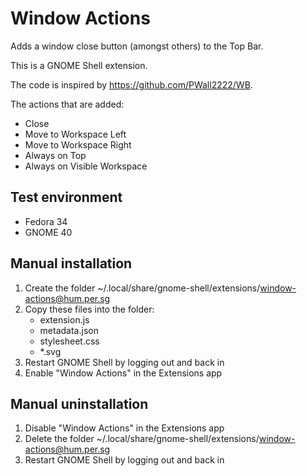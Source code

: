 # Window Actions

Adds a window close button (amongst others) to the Top Bar.

This is a GNOME Shell extension.

The code is inspired by https://github.com/PWall2222/WB.

The actions that are added:
- Close
- Move to Workspace Left
- Move to Workspace Right
- Always on Top
- Always on Visible Workspace

## Test environment

- Fedora 34
- GNOME 40

## Manual installation

1. Create the folder ~/.local/share/gnome-shell/extensions/window-actions@hum.per.sg
2. Copy these files into the folder:
   - extension.js
   - metadata.json
   - stylesheet.css
   - *.svg
3. Restart GNOME Shell by logging out and back in
4. Enable "Window Actions" in the Extensions app

## Manual uninstallation

1. Disable "Window Actions" in the Extensions app
2. Delete the folder ~/.local/share/gnome-shell/extensions/window-actions@hum.per.sg
3. Restart GNOME Shell by logging out and back in
